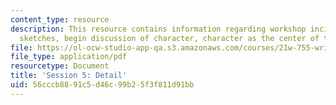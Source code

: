 ```yaml
---
content_type: resource
description: This resource contains information regarding workshop incident/emotion
  sketches, begin discussion of character, character as the center of the story.
file: https://ol-ocw-studio-app-qa.s3.amazonaws.com/courses/21w-755-writing-and-reading-short-stories-spring-2012/56cccb8891c5d46c99b25f3f811d91bb_MIT21W_755S12_ses5.pdf
file_type: application/pdf
resourcetype: Document
title: 'Session 5: Detail'
uid: 56cccb88-91c5-d46c-99b2-5f3f811d91bb
---
```


